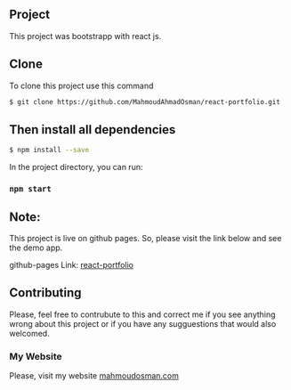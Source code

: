 
## Project
This project was bootstrapp with react js.


## Clone

To clone this project use this command

```bash
$ git clone https://github.com/MahmoudAhmadOsman/react-portfolio.git
```


## Then install all dependencies

```bash
$ npm install --save
```

In the project directory, you can run:

### `npm start`



## Note:

This project is live on github pages. So, please visit the link below and see the demo app.

github-pages Link: [react-portfolio](https://mahmoudahmadosman.github.io/react-portfolio/)


## Contributing

Please, feel free to contrubute to this and correct me if you see anything wrong about this project or if you have any sugguestions that would also welcomed.


### My Website

Please, visit my website
[mahmoudosman.com](https://www.mahmoudosman.com)
